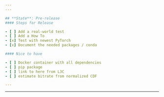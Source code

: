 ```yaml
---
---

## **State**: Pre-release
#### Steps for Release

- [ ] Add a real-world test
- [ ] Add a How To
- [x] Test with newest PyTorch
- [x] Document the needed packages / conda

#### Nice to have

- [ ] Docker container with all dependencies
- [ ] pip package 
- [ ] link to here from L3C
- [ ] estimate bitrate from normalized CDF

---
```

---

